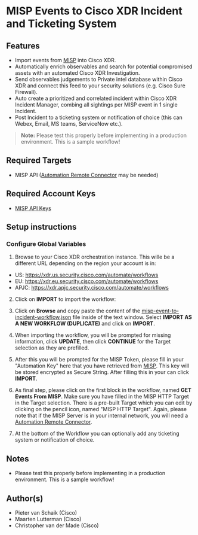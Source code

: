 # MISP Events to Cisco XDR Incident and Ticketing System

## Features
*	Import events from [MISP](https://www.circl.lu/doc/misp/automation/) into Cisco XDR.
*	Automatically enrich observables and search for potential compromised assets with an automated Cisco XDR Investigation.
*	Send observables judgements to Private intel database within Cisco XDR and connect this feed to your security solutions (e.g. Cisco Sure Firewall). 
*	Auto create a prioritized and correlated incident within Cisco XDR Incident Manager, combing all sightings per MISP event in 1 single Incident.
*	Post Incident to a ticketing system or notification of choice (this can Webex, Email, MS teams, ServiceNow etc.).

> **Note:** Please test this properly before implementing in a production environment. This is a sample workflow!

## Required Targets
- MISP API ([Automation Remote Connector](https://docs.xdr.us.security.cisco.com/Content/Automate/options-remotes.htm) may be needed)

## Required Account Keys
- [MISP API Keys](https://www.circl.lu/doc/misp/automation/)

## Setup instructions

### Configure Global Variables

1. Browse to your Cisco XDR orchestration instance. This wille be a different URL depending on the region your account is in: 

* US: https://xdr.us.security.cisco.com/automate/workflows
* EU: https://xdr.eu.security.cisco.com/automate/workflows
* APJC: https://xdr.apjc.security.cisco.com/automate/workflows

2. Click on **IMPORT** to import the workflow:

3. Click on **Browse** and copy paste the content of the [misp-event-to-incident-workflow.json](https://raw.githubusercontent.com/CiscoDevNet/cisco-xdr-misp-threat-hunting-automation/main/misp-event-to-incident-workflow.json) file inside of the text window. Select **IMPORT AS A NEW WORKFLOW (DUPLICATE)** and click on **IMPORT**.

4. When importing the workflow, you will be prompted for missing information, click **UPDATE**, then click **CONTINUE** for the Target selection as they are prefilled.
5. After this you will be prompted for the MISP Token, please fill in your "Automation Key" here that you have retrieved from [MISP](https://www.circl.lu/doc/misp/automation/#automation-key). This key will be stored encrypted as Secure String. After filling this in your can click **IMPORT**.

6. As final step, please click on the first block in the workflow, named **GET Events From MISP**. Make sure you have filled in the MISP HTTP Target in the Target selection. There is a pre-built Target which you can edit by clicking on the pencil icon, named "MISP HTTP Target". Again, please note that if the MISP Server is in your internal network, you will need a [Automation Remote Connector](https://docs.xdr.us.security.cisco.com/Content/Automate/options-remotes.htm).

7. At the bottom of the Workflow you can optionally add any ticketing system or notification of choice.

## Notes

* Please test this properly before implementing in a production environment. This is a sample workflow!

## Author(s)

* Pieter van Schaik (Cisco)
* Maarten Lutterman (Cisco)
* Christopher van der Made (Cisco)